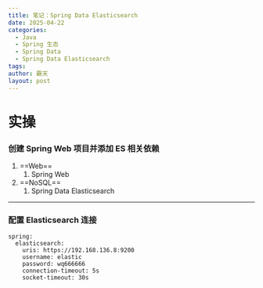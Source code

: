 ```yaml
---
title: 笔记：Spring Data Elasticsearch
date: 2025-04-22
categories:
  - Java
  - Spring 生态
  - Spring Data
  - Spring Data Elasticsearch
tags: 
author: 霸天
layout: post
---
```

# 实操

### 创建 Spring Web 项目并添加 ES 相关依赖

1. ==Web==
	1. Spring Web
2. ==NoSQL==
	1. Spring Data Elasticsearch

---


### 配置 Elasticsearch 连接

```
spring:  
  elasticsearch:  
    uris: https://192.168.136.8:9200  
    username: elastic  
    password: wq666666  
    connection-timeout: 5s  
    socket-timeout: 30s
```













